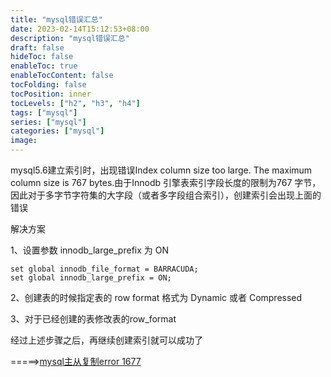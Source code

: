 ```yaml
---
title: "mysql错误汇总"
date: 2023-02-14T15:12:53+08:00
description: "mysql错误汇总"
draft: false
hideToc: false
enableToc: true
enableTocContent: false
tocFolding: false
tocPosition: inner
tocLevels: ["h2", "h3", "h4"]
tags: ["mysql"]
series: ["mysql"]
categories: ["mysql"]
image:
---
```

mysql5.6建立索引时，出现错误Index column size too large. The maximum column size is 767 bytes.由于Innodb 引擎表索引字段长度的限制为767 字节，因此对于多字节字符集的大字段（或者多字段组合索引），创建索引会出现上面的错误

解决方案

1、设置参数 innodb\_large\_prefix 为 ON

```
set global innodb_file_format = BARRACUDA;
set global innodb_large_prefix = ON;
```

2、创建表的时候指定表的 row format 格式为 Dynamic 或者 Compressed

3、对于已经创建的表修改表的row\_format

经过上述步骤之后，再继续创建索引就可以成功了

=====&gt;[mysql主从复制error 1677](https://www.cnblogs.com/cenliang/p/5555666.html)

